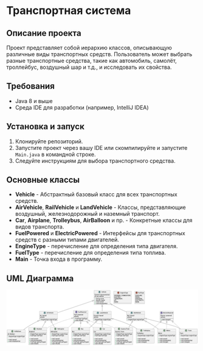 # Транспортная система

## Описание проекта

Проект представляет собой иерархию классов, описывающую различные виды транспортных средств. Пользователь может выбрать
разные транспортные средства, такие как автомобиль, самолёт, троллейбус, воздушный шар и т.д., и исследовать их
свойства.

## Требования

- Java 8 и выше
- Среда IDE для разработки (например, IntelliJ IDEA)

## Установка и запуск

1. Клонируйте репозиторий.
2. Запустите проект через вашу IDE или скомпилируйте и запустите `Main.java` в командной строке.
3. Следуйте инструкциям для выбора транспортного средства.

## Основные классы

- **Vehicle** - Абстрактный базовый класс для всех транспортных средств.
- **AirVehicle**, **RailVehicle** и **LandVehicle** - Классы, представляющие воздушный, железнодорожный и наземный
  транспорт.
- **Car**, **Airplane**, **Trolleybus**, **AirBalloon** и пр. - Конкретные классы для видов транспорта.
- **FuelPowered** и **ElectricPowered** - Интерфейсы для транспортных средств с разными типами двигателей.
- **EngineType** - перечисление для определения типа двигателя.
- **FuelType** - перечисление для определения типа топлива.
- **Main** - Точка входа в программу.

## UML Диаграмма

![transports-oop.png](transports-oop.png)